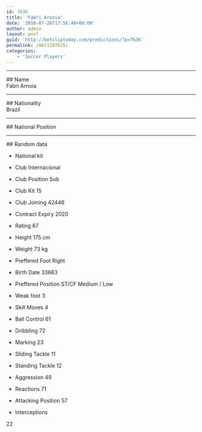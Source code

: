 ```yaml
---
id: 7636
title: 'Fabri Arnoia'
date: '2010-07-26T17:56:40+00:00'
author: admin
layout: post
guid: 'http://betsliptoday.com/predictions/?p=7636'
permalink: /mbt1107635/
categories:
    - 'Soccer Players'
---
```


- - - - - -

\## Name  
 Fabri Arnoia

- - - - - -

\## Nationality  
 Brazil

- - - - - -

\## National Position

- - - - - -

\## Random data

- National kit
- Club
 Internacional

- Club Position
 Sub

- Club Kit
 15

- Club Joining
 42446

- Contract Expiry
 2020

- Rating
 67

- Height
 175 cm

- Weight
 73 kg

- Preffered Foot
 Right

- Birth Date
 33663

- Preffered Position
 ST/CF Medium / Low

- Weak foot
 3

- Skill Moves
 4

- Ball Control
 61

- Dribbling
 72

- Marking
 23

- Sliding Tackle
 11

- Standing Tackle
 12

- Aggression
 49

- Reactions
 71

- Attacking Position
 57

- Interceptions

 22
